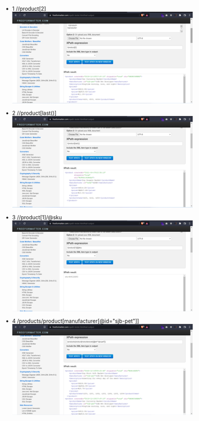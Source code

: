 - 1
//product[2]
![image info](../assignments/assets/activity1.1.png)

- 2
//product[last()]
![image info](../assignments/assets/activity1.2.png)

- 3
//product[1]/@sku
![image info](../assignments/assets/activity1.3.png)

- 4
/products/product[manufacturer[@id="sjb-pet"]]
![image info](../assignments/assets/activity1.4.png)